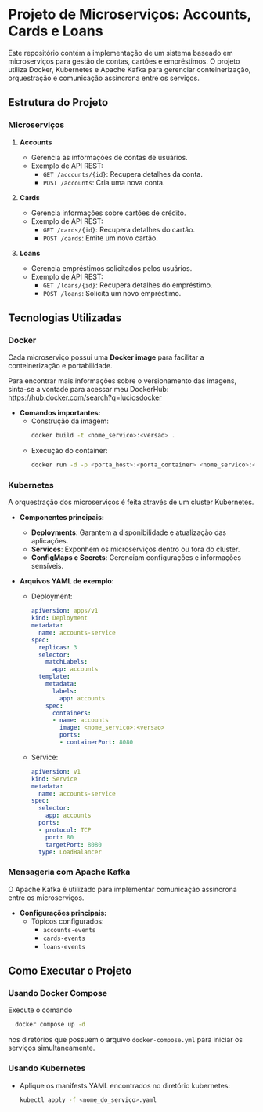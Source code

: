 # Projeto de Microserviços: Accounts, Cards e Loans

Este repositório contém a implementação de um sistema baseado em microserviços para gestão de contas, cartões e empréstimos. O projeto utiliza Docker, Kubernetes e Apache Kafka para gerenciar conteinerização, orquestração e comunicação assíncrona entre os serviços.

## Estrutura do Projeto

### Microserviços

1. **Accounts**
   - Gerencia as informações de contas de usuários.
   - Exemplo de API REST:
     - `GET /accounts/{id}`: Recupera detalhes da conta.
     - `POST /accounts`: Cria uma nova conta.

2. **Cards**
   - Gerencia informações sobre cartões de crédito.
   - Exemplo de API REST:
     - `GET /cards/{id}`: Recupera detalhes do cartão.
     - `POST /cards`: Emite um novo cartão.

3. **Loans**
   - Gerencia empréstimos solicitados pelos usuários.
   - Exemplo de API REST:
     - `GET /loans/{id}`: Recupera detalhes do empréstimo.
     - `POST /loans`: Solicita um novo empréstimo.

## Tecnologias Utilizadas

### Docker
Cada microserviço possui uma **Docker image** para facilitar a conteinerização e portabilidade.

Para encontrar mais informações sobre o versionamento das imagens, sinta-se a vontade para acessar meu DockerHub: https://hub.docker.com/search?q=luciosdocker

- **Comandos importantes:**
  - Construção da imagem:
    ```bash
    docker build -t <nome_servico>:<versao> .
    ```
  - Execução do container:
    ```bash
    docker run -d -p <porta_host>:<porta_container> <nome_servico>:<versao>
    ```
  
### Kubernetes
A orquestração dos microserviços é feita através de um cluster Kubernetes.

- **Componentes principais:**
  - **Deployments**: Garantem a disponibilidade e atualização das aplicações.
  - **Services**: Exponhem os microserviços dentro ou fora do cluster.
  - **ConfigMaps e Secrets**: Gerenciam configurações e informações sensíveis.

- **Arquivos YAML de exemplo:**

  - Deployment:
    ```yaml
    apiVersion: apps/v1
    kind: Deployment
    metadata:
      name: accounts-service
    spec:
      replicas: 3
      selector:
        matchLabels:
          app: accounts
      template:
        metadata:
          labels:
            app: accounts
        spec:
          containers:
          - name: accounts
            image: <nome_servico>:<versao>
            ports:
            - containerPort: 8080
    ```

  - Service:
    ```yaml
    apiVersion: v1
    kind: Service
    metadata:
      name: accounts-service
    spec:
      selector:
        app: accounts
      ports:
      - protocol: TCP
        port: 80
        targetPort: 8080
      type: LoadBalancer
    ```

### Mensageria com Apache Kafka

O Apache Kafka é utilizado para implementar comunicação assíncrona entre os microserviços.

- **Configurações principais:**
  - Tópicos configurados:
    - `accounts-events`
    - `cards-events`
    - `loans-events`
  

## Como Executar o Projeto

### Usando Docker Compose
Execute o comando
```bash
  docker compose up -d 
  ```
nos diretórios que possuem o arquivo `docker-compose.yml` para iniciar os serviços simultaneamente.



### Usando Kubernetes
- Aplique os manifests YAML encontrados no diretório kubernetes:
  ```bash
  kubectl apply -f <nome_do_serviço>.yaml 
  ```

